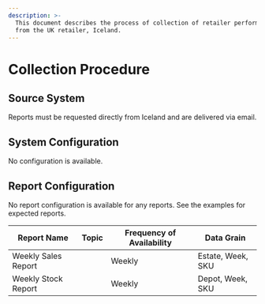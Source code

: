 ```yaml
---
description: >-
  This document describes the process of collection of retailer performance data
  from the UK retailer, Iceland.
---
```


# Collection Procedure

## Source System

Reports must be requested directly from Iceland and are delivered via email.

## System Configuration

No configuration is available.

## Report Configuration

No report configuration is available for any reports. See the examples for expected reports.

<table><thead><tr><th>Report Name</th><th data-type="select" data-multiple>Topic</th><th>Frequency of Availability</th><th>Data Grain</th></tr></thead><tbody><tr><td>Weekly Sales Report</td><td></td><td>Weekly</td><td>Estate, Week, SKU</td></tr><tr><td>Weekly Stock Report</td><td></td><td>Weekly</td><td>Depot, Week, SKU</td></tr></tbody></table>
